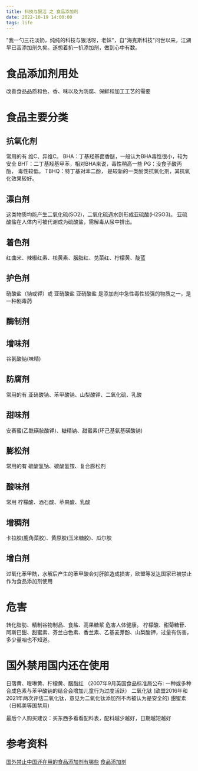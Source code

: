 ```yaml
---
title: 科技与狠活 之 食品添加剂
date: 2022-10-19 14:00:00
tags: life
---
```

"我一勺三花淡奶，纯纯的科技与狠活呀，老妹"，自"海克斯科技"问世以来，江湖早已苦添加剂久矣。遂想着扒一扒添加剂，做到心中有数。

# 食品添加剂用处
改善食品品质和色、香、味以及为防腐、保鲜和加工工艺的需要

# 食品主要分类
## 抗氧化剂
常用的有 维C、异维C。
BHA：丁基羟基茴香醚，一般认为BHA毒性很小，较为安全
BHT：二丁基羟基甲苯，相对BHA来说，毒性稍高一些
PG：没食子酸丙酯， 毒性较低。
TBHQ：特丁基对苯二酚， 是较新的一类酚类抗氧化剂，其抗氧化效果较好。
## 漂白剂
这类物质均能产生二氧化硫(SO2)，二氧化硫遇水则形成亚硫酸(H2SO3)。 亚硫酸盐在人体内可被代谢成为硫酸盐，需解毒从尿中排出。
## 着色剂
红曲米、辣椒红素、核黄素、胭脂红、苋菜红、柠檬黄、靛蓝
## 护色剂
硝酸盐（钠或钾）或 亚硝酸盐
亚硝酸盐 是添加剂中急性毒性较强的物质之一，是一种剧毒药
## 酶制剂
## 增味剂
谷氨酸钠(味精)
## 防腐剂
常用的有 亚硝酸钠、苯甲酸钠、山梨酸钾、二氧化硫、乳酸
## 甜味剂
安赛蜜(乙酰磺胺酸钾)、糖精钠、甜蜜素(环己基氨基磺酸钠)
## 膨松剂
常用的有 碳酸氢钠、碳酸氢铵、复合膨松剂
## 酸味剂
常用 柠檬酸、酒石酸、苹果酸、乳酸
## 增稠剂
卡拉胶(鹿角菜胶)、黄原胶(玉米糖胶)、瓜尔胶
## 增白剂
过氧化苯甲酰，水解后产生的苯甲酸会对肝脏造成损害，欧盟等发达国家已被禁止作为食品添加剂使用

# 危害
转化脂肪、精制谷物制品、食盐、高果糖浆 危害人体健康。
柠檬酸、甜菊糖苷、阿斯巴甜、甜蜜素、芬兰白色素、香兰素、乙基麦芽酚、山梨酸钾，过量有伤害，多少量咱也不知道。

# 国外禁用国内还在使用
日落黄、喹啉黄、柠檬黄、胭脂红 （2007年9月英国食品标准局公布: 一种或多种合成色素与苯甲酸钠的结合会增加儿童行为过度活跃）
二氧化钛 (欧盟2016年和2021年两次评估二氧化钛，意见为二氧化钛添加剂不再被认为是安全的)
甜蜜素 （日韩美等国禁用)


最后个人购买建议：买东西多看看配料表，配料越少越好，日期越短越好

# 参考资料
[国外禁止中国还在用的食品添加剂有哪些](https://www.foodtalks.cn/news/26892) 
[食品添加剂](https://baike.baidu.com/item/食品添加剂/1680288?fr=aladdin)



